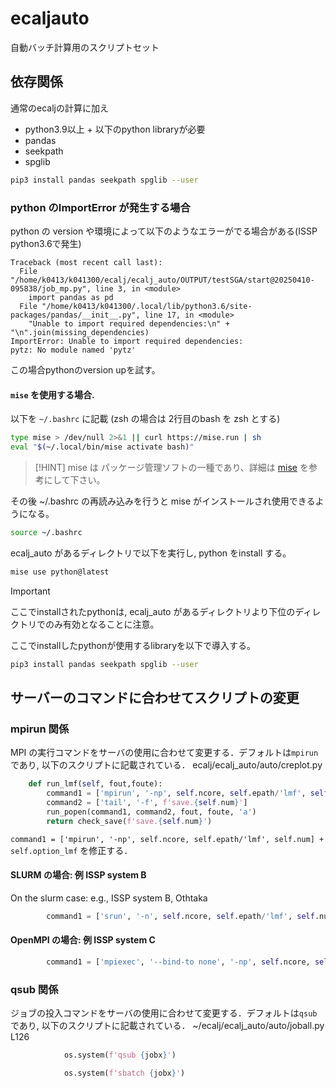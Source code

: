 # ecaljauto

自動バッチ計算用のスクリプトセット

## 依存関係
通常のecaljの計算に加え
 - python3.9以上 + 以下のpython libraryが必要
 - pandas
 - seekpath
 - spglib
```bash
pip3 install pandas seekpath spglib --user
```
### python のImportError が発生する場合

python の version や環境によって以下のようなエラーがでる場合がある(ISSP python3.6で発生)
```OUTPUT/testSGA/start@xxxxxxx/job0.out
Traceback (most recent call last):
  File "/home/k0413/k041300/ecalj/ecalj_auto/OUTPUT/testSGA/start@20250410-095838/job_mp.py", line 3, in <module>
    import pandas as pd
  File "/home/k0413/k041300/.local/lib/python3.6/site-packages/pandas/__init__.py", line 17, in <module>
    "Unable to import required dependencies:\n" + "\n".join(missing_dependencies)
ImportError: Unable to import required dependencies:
pytz: No module named 'pytz'
```
この場合pythonのversion upを試す。
#### `mise` を使用する場合. 
以下を `~/.bashrc` に記載 (zsh の場合は 2行目のbash を zsh とする)
```bash
type mise > /dev/null 2>&1 || curl https://mise.run | sh
eval "$(~/.local/bin/mise activate bash)"
```
> [!HINT]
> mise は パッケージ管理ソフトの一種であり、詳細は [mise](https://mise.jdx.dev/) を参考にして下さい。

その後 ~/.bashrc  の再読み込みを行うと mise がインストールされ使用できるようになる。
```bash
source ~/.bashrc
```

ecalj_auto があるディレクトリで以下を実行し, python をinstall する。
```bash 
mise use python@latest
```
> [!IMPORTANT]
> ここでinstallされたpythonは, ecalj_auto があるディレクトリより下位のディレクトリでのみ有効となることに注意。

ここでinstallしたpythonが使用するlibraryを以下で導入する。
```bash
pip3 install pandas seekpath spglib --user
```

## サーバーのコマンドに合わせてスクリプトの変更

### mpirun 関係
MPI の実行コマンドをサーバの使用に合わせて変更する．デフォルトは`mpirun` であり, 以下のスクリプトに記載されている．
ecalj/ecalj_auto/auto/creplot.py
```python
    def run_lmf(self, fout,foute):
        command1 = ['mpirun', '-np', self.ncore, self.epath/'lmf', self.num] + self.option_lmf
        command2 = ['tail', '-f', f'save.{self.num}']
        run_popen(command1, command2, fout, foute, 'a')
        return check_save(f'save.{self.num}')
```
`command1 = ['mpirun', '-np', self.ncore, self.epath/'lmf', self.num] + self.option_lmf` を修正する．
#### SLURM の場合: 例 ISSP system B

On the slurm case: e.g., ISSP system B, Othtaka
```python
        command1 = ['srun', '-n', self.ncore, self.epath/'lmf', self.num] + self.option_lmf
```

#### OpenMPI の場合: 例 ISSP system C
```python
        command1 = ['mpiexec', '--bind-to none', '-np', self.ncore, self.epath/'lmf', self.num] + self.option_lmf
```

### qsub 関係
ジョブの投入コマンドをサーバの使用に合わせて変更する．デフォルトは`qsub` であり, 以下のスクリプトに記載されている．
~/ecalj/ecalj_auto/auto/joball.py L126

```python ~/ecalj/ecalj_auto/auto/joball.py L126
            os.system(f'qsub {jobx}')
```
```python
            os.system(f'sbatch {jobx}')
```
